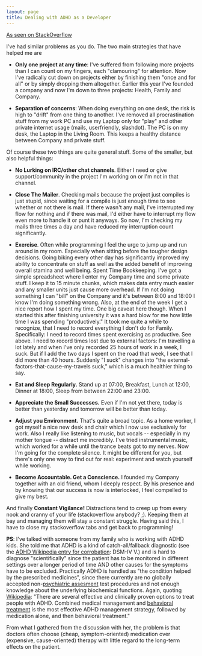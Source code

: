 ```yaml
---
layout: page
title: Dealing with ADHD as a Developer
---
```

[As seen on StackOverflow](https://softwareengineering.stackexchange.com/questions/116730/programming-with-add-adhd?page=1&tab=votes#tab-top)

I've had similar problems as you do. The two main strategies that have helped me are

- **Only one project at any time**: I've suffered from following more projects than I can count on my fingers, each "clamouring" for attention. Now I've radically cut down on projects either by finishing them "once and for all" or by simply dropping them altogether. Earlier this year I've founded a company and now I'm down to three projects: Health, Family and Company.

- **Separation of concerns**: When doing everything on one desk, the risk is high to "drift" from one thing to another. I've removed all procrastination stuff from my work PC and use my Laptop only for "play" and other private internet usage (mails, userfriendly, slashdot). The PC is on my desk, the Laptop in the Living Room. This keeps a healthy distance between Company and private stuff.

Of course these two things are quite general stuff. Some of the smaller, but also helpful things:

- **No Lurking on IRC/other chat channels**. Either I need or give support/community in the project I'm working on or I'm not in that channel.

- **Close The Mailer**. Checking mails because the project just compiles is just stupid, since waiting for a compile is just enough time to see whether or not there is mail. If there wasn't any mail, I've interrupted my flow for nothing and if there was mail, I'd either have to interrupt my flow even more to handle it or punt it anyways. So now, I'm checking my mails three times a day and have reduced my interruption count significantly.

- **Exercise**. Often while programming I feel the urge to jump up and run around in my room. Especially when sitting before the tougher design decisions. Going biking every other day has significantly improved my ability to concentrate on stuff as well as the added benefit of improving overall stamina and well being.
Spent Time Bookkeeping. I've got a simple spreadsheet where I enter my Company time and some private stuff. I keep it to 15 minute chunks, which makes data entry much easier and any smaller units just cause more overhead. If I'm not doing something I can "bill" on the Company and it's between 8:00 and 18:00 I know I'm doing something wrong.
Also, at the end of the week I get a nice report how I spent my time. One big caveat here though. When I started this after finishing university it was a hard blow for me how little time I was spending "productively." It took me quite a while to recognize, that I need to record everything I don't do for Family. Specifically:
I need to record times spent exercising as productive. See above.
I need to record times lost due to external factors: I'm travelling a lot lately and when I've only recorded 25 hours of work in a week, I suck. But if I add the two days I spent on the road that week, I see that I did more than 40 hours. Suddenly "I suck" changes into "the external-factors-that-cause-my-travels suck," which is a much healthier thing to say.

- **Eat and Sleep Regularly.** Stand up at 07:00, Breakfast, Lunch at 12:00, Dinner at 18:00, Sleep from between 22:00 and 23:00.

- **Appreciate the Small Successes.** Even if I'm not yet there, today is better than yesterday and tomorrow will be better than today.

- **Adjust you Environment.** That's quite a broad topic. As a home worker, I got myself a nice new desk and chair which I now use exclusively for work.
Also I really like listening to music, but vocals -- especially in my mother tongue -- distract me incredibly. I've tried instrumental music, which worked for a while until the trance beats got to my nerves. Now I'm going for the complete silence. It might be different for you, but there's only one way to find out for real: experiment and watch yourself while working.

- **Become Accountable. Get a Conscience.** I founded my Company together with an old friend, whom I deeply respect. By his presence and by knowing that our success is now is interlocked, I feel compelled to give my best.

And finally **Constant Vigilance!** Distractions tend to creep up from every nook and cranny of your life (stackoverflow anybody? ;). Keeping them at bay and managing them will stay a constant struggle. Having said this, I have to close my stackoverflow tabs and get back to programming!

**PS**: I've talked with someone from my family who is working with ADHD kids. She told me that ADHD is a kind of catch-all/fallback diagnostic (see the [ADHD Wikipedia entry for corrobation](http://en.wikipedia.org/wiki/Attention-deficit_hyperactivity_disorder#Diagnosis): DSM-IV V.) and is hard to diagnose "scientifically" since the patient has to be monitored in different settings over a longer period of time AND other causes for the symptoms have to be excluded. Practically ADHD is handled as "the condition helped by the prescribed medicines", since there currently are no globally accepted non-[psychiatric assesment](http://en.wikipedia.org/wiki/Psychiatric_assessment) test procedures and not enough knowledge about the underlying biochemical functions. Again, quoting [Wikipedia](http://en.wikipedia.org/wiki/Attention-deficit_hyperactivity_disorder_management): "There are several effective and clinically proven options to treat people with ADHD. Combined medical management and [behavioral treatment](http://en.wikipedia.org/wiki/Behavior_therapy) is the most effective ADHD management strategy, followed by medication alone, and then behavioral treatment."

From what I gathered from the discussion with her, the problem is that doctors often choose (cheap, symptom-oriented) medication over (expensive, cause-oriented) therapy with little regard to the long-term effects on the patient.

